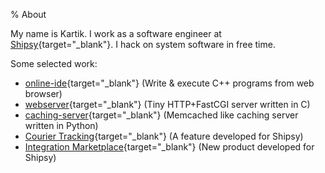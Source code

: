 % About

My name is Kartik. I work as a software engineer at [Shipsy](https://shipsy.io){target="_blank"}. I hack on system software in free time.

Some selected work:

* [online-ide](https://github.com/Kartik1397/online-ide){target="_blank"} (Write & execute C++ programs from web browser)
* [webserver](https://github.com/Kartik1397/webserver){target="_blank"} (Tiny HTTP+FastCGI server written in C)
* [caching-server](https://github.com/Kartik1397/async-caching-server-python){target="_blank"} (Memcached like caching server written in Python)
* [Courier Tracking](https://product.shipsy.io/59b6ffb7-6248-4bef-8d4a-f3dfd7d1f0a5){target="_blank"} (A feature developed for Shipsy)
* [Integration Marketplace](https://product.shipsy.io/37f15b76-5c44-4aa0-8190-5020483281cb){target="_blank"} (New product developed for Shipsy)


